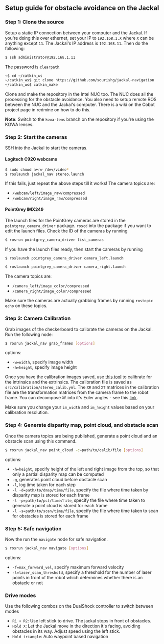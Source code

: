 ## Setup guide for obstacle avoidance on the Jackal

### Step 1: Clone the source

Setup a static IP connection between your computer and the Jackal. If you're doing this over ethernet, set your IP to `192.168.1.X` where `X` can be anything except `11`. The Jackal's IP address is `192.168.11`. Then do the following:

```bash
$ ssh administrator@192.168.1.11
```

The password is `clearpath`.

```bash
~$ cd ~/catkin_ws
~/catkin_ws$ git clone https://github.com/sourishg/jackal-navigation
~/catkin_ws$ catkin_make
```

Clone and make the repository in the Intel NUC too. The NUC does all the processing for the obstacle avoidance. You also need to setup remote ROS between the NUC and the Jackal's computer. There is a wiki on the Cobot project page in redmine on how to do this.

**Note:** Switch to the `kowa-lens` branch on the repository if you're using the KOWA lenses.

### Step 2: Start the cameras

SSH into the Jackal to start the cameras.

#### Logitech C920 webcams

```bash
$ sudo chmod a+rw /dev/video*
$ roslaunch jackal_nav stereo.launch
```

If this fails, just repeat the above steps till it works! The camera topics are:

- `/webcam/left/image_raw/compressed`
- `/webcam/right/image_raw/compressed`

#### PointGrey IMX249

The launch files for the PointGrey cameras are stored in the `pointgrey_camera_driver` package. `roscd` into the package if you want to edit the launch files. Check the ID of the cameras by running

```bash
$ rosrun pointgrey_camera_driver list_cameras
```

If you have the launch files ready, then start the cameras by running

```bash
$ roslaunch pointgrey_camera_driver camera_left.launch
```

```bash
$ roslaunch pointgrey_camera_driver camera_right.launch
```

The camera topics are:

- `/camera_left/image_color/compressed`
- `/camera_right/image_color/compressed`

Make sure the cameras are actually grabbing frames by running `rostopic echo` on these topics.

### Step 3: Camera Calibration

Grab images of the checkerboard to calibrate the cameras on the Jackal. Run the following node:

```bash
$ rosrun jackal_nav grab_frames [options]
```

options:

- `-w=width`, specify image width
- `-h=height`, specify image height

Once you have the calibration images saved, use [this tool](https://github.com/sourishg/stereo-calibration) to calibrate for the intrinsics and the extrinsics. The calibration file is saved as `src/calibration/stereo_calib.yml`. The `XR` and `XT` matrices in the calibration file are the transformation matrices from the camera frame to the robot frame. You can decompose `XR` into it's Euler angles - see this [link](http://nghiaho.com/?page_id=846).

Make sure you change your `im_width` and `im_height` values based on your calibration resolution.

### Step 4: Generate disparity map, point cloud, and obstacle scan

Once the camera topics are being published, generate a point cloud and an obstacle scan using this command.

```bash
$ rosrun jackal_nav point_cloud -c=path/to/calib/file [options]
```

options:
- `-h=height`, specify height of the left and right image from the top, so that only a partial disparity map can be computed
- `-g`, generates point cloud before obstacle scan
- `-l`, log time taken for each step
- `-l -d=path/to/dmap/time/file`, specify the file where time taken by disparity map is stored for each frame
- `-l -p=path/to/pcl/time/file`, specify the file where time taken to generate a point cloud is stored for each frame
- `-l -s=path/to/scan/time/file`, specify the file where time taken to scan for obstacles is stored for each frame

### Step 5: Safe navigation

Now the run the `navigate` node for safe navigation.

```bash
$ rosrun jackal_nav navigate [options]
```

options:
- `-f=max_forward_vel`, specify maximum forward velocity
- `-l=laser_scan_threshold`, specify a threshold for the number of laser points in front of the robot which determines whether there is an obstacle or not

### Drive modes

Use the following combos on the DualShock controller to switch between modes

- `R1 + R2`: Use left stick to drive. The jackal stops in front of obstacles.
- `Hold X`: Let the Jackal move in the direction it's facing, avoiding obstacles in its way. Adjust speed using the left stick.
- `Hold triangle`: Auto waypoint based navigation
